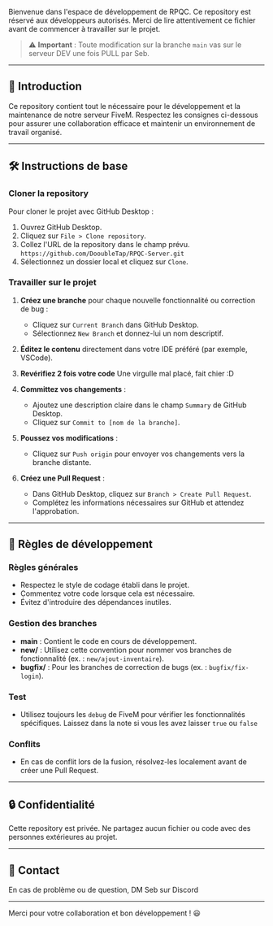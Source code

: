 Bienvenue dans l'espace de développement de RPQC. Ce repository est réservé aux développeurs autorisés. Merci de lire attentivement ce fichier avant de commencer à travailler sur le projet.
> ⚠️ **Important** : Toute modification sur la branche `main` vas sur le serveur DEV une fois PULL par Seb.
---
## 🚀 Introduction
Ce repository contient tout le nécessaire pour le développement et la maintenance de notre serveur FiveM. Respectez les consignes ci-dessous pour assurer une collaboration efficace et maintenir un environnement de travail organisé.

---
## 🛠️ Instructions de base
### Cloner la repository
Pour cloner le projet avec GitHub Desktop :
1. Ouvrez GitHub Desktop.
2. Cliquez sur `File > Clone repository`.
3. Collez l'URL de la repository dans le champ prévu. `https://github.com/DooubleTap/RPQC-Server.git`
4. Sélectionnez un dossier local et cliquez sur `Clone`.

### Travailler sur le projet
1. **Créez une branche** pour chaque nouvelle fonctionnalité ou correction de bug :
   - Cliquez sur `Current Branch` dans GitHub Desktop.
   - Sélectionnez `New Branch` et donnez-lui un nom descriptif.

2. **Éditez le contenu** directement dans votre IDE préféré (par exemple, VSCode).

3. **Revérifiez 2 fois votre code** Une virgulle mal placé, fait chier :D

4. **Committez vos changements** :
   - Ajoutez une description claire dans le champ `Summary` de GitHub Desktop.
   - Cliquez sur `Commit to [nom de la branche]`.

5. **Poussez vos modifications** :
   - Cliquez sur `Push origin` pour envoyer vos changements vers la branche distante.

6. **Créez une Pull Request** :
   - Dans GitHub Desktop, cliquez sur `Branch > Create Pull Request`.
   - Complétez les informations nécessaires sur GitHub et attendez l'approbation.

---

## 📜 Règles de développement
### Règles générales
- Respectez le style de codage établi dans le projet.
- Commentez votre code lorsque cela est nécessaire.
- Évitez d'introduire des dépendances inutiles.

### Gestion des branches
- **main** : Contient le code en cours de développement.
- **new/** : Utilisez cette convention pour nommer vos branches de fonctionnalité (ex. : `new/ajout-inventaire`).
- **bugfix/** : Pour les branches de correction de bugs (ex. : `bugfix/fix-login`).

### Test
- Utilisez toujours les `debug` de FiveM pour vérifier les fonctionnalités spécifiques. Laissez dans la note si vous les avez laisser `true` ou `false`

### Conflits
- En cas de conflit lors de la fusion, résolvez-les localement avant de créer une Pull Request.

---

## 🔒 Confidentialité
Cette repository est privée. Ne partagez aucun fichier ou code avec des personnes extérieures au projet.

---

## 📧 Contact
En cas de problème ou de question, DM Seb sur Discord

---

Merci pour votre collaboration et bon développement ! 😃
